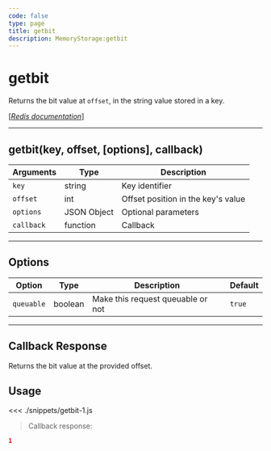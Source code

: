 ```yaml
---
code: false
type: page
title: getbit
description: MemoryStorage:getbit
---
```


# getbit

Returns the bit value at `offset`, in the string value stored in a key.

[[_Redis documentation_]](https://redis.io/commands/getbit)

---

## getbit(key, offset, [options], callback)

| Arguments  | Type        | Description                        |
| ---------- | ----------- | ---------------------------------- |
| `key`      | string      | Key identifier                     |
| `offset`   | int         | Offset position in the key's value |
| `options`  | JSON Object | Optional parameters                |
| `callback` | function    | Callback                           |

---

## Options

| Option     | Type    | Description                       | Default |
| ---------- | ------- | --------------------------------- | ------- |
| `queuable` | boolean | Make this request queuable or not | `true`  |

---

## Callback Response

Returns the bit value at the provided offset.

## Usage

<<< ./snippets/getbit-1.js

> Callback response:

```json
1
```
